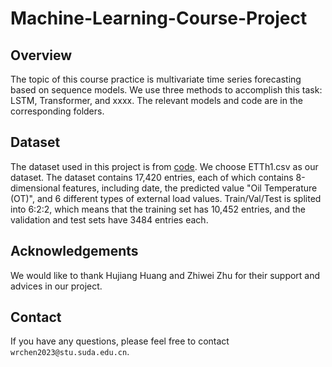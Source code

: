 # Machine-Learning-Course-Project

## Overview
The topic of this course practice is multivariate time series forecasting based on sequence models. We use three methods to accomplish this task: LSTM, Transformer, and xxxx. The relevant models and code are in the corresponding folders.
## Dataset
The dataset used in this project is from [code](https://github.com/zhouhaoyi/Informer2020). We choose ETTh1.csv as our dataset. The dataset contains 17,420 entries, each of which contains 8-dimensional features, including date, the predicted value "Oil Temperature (OT)", and 6 different types of external load values. Train/Val/Test is splited into 6:2:2, which means that the training set has 10,452 entries, and the validation and test sets have 3484 entries each.
## Acknowledgements
We would like to thank Hujiang Huang and Zhiwei Zhu for their support and advices in our project.
## Contact
If you have any questions, please feel free to contact `wrchen2023@stu.suda.edu.cn`.
